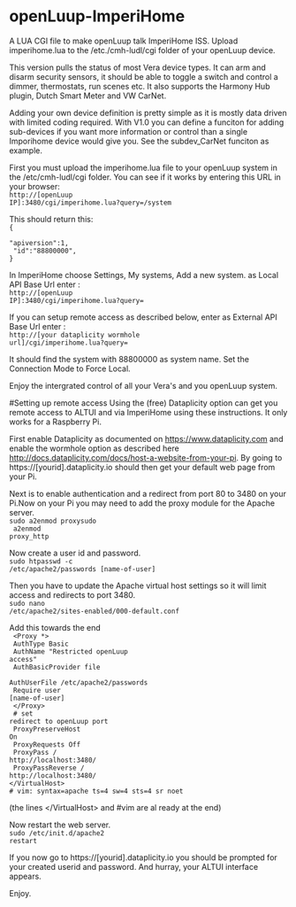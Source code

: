 # openLuup-ImperiHome
A LUA CGI file to make openLuup talk ImperiHome ISS. Upload imperihome.lua to the /etc./cmh-ludl/cgi folder of your openLuup device.

This version pulls the status of most Vera device types. It can arm and disarm security sensors, it should be able to toggle a switch and control a dimmer, thermostats, run scenes etc. It also supports the Harmony Hub plugin, Dutch Smart Meter and VW CarNet.

Adding your own device definition is pretty simple as it is mostly data driven with limited coding required. With V1.0 you can define a funciton for adding sub-devices if you want more information or control than a single Imporihome device would give you. See the subdev_CarNet funciton as example.

First you must upload the imperihome.lua file to your openLuup system in the /etc/cmh-ludl/cgi folder. You can see if it works by entering this URL in your browser:<br><code>http://[openLuup IP]:3480/cgi/imperihome.lua?query=/system</code>

This should return this: <br>
<code>{</code><br>
<code>  "apiversion":1,</code><br>
<code>  "id":"88800000",</code><br>
<code>}</code>

In ImperiHome choose Settings, My systems, Add a new system.
as Local API Base Url enter : <br><code>http://[openLuup IP]:3480/cgi/imperihome.lua?query=</code><p>
If you can setup remote access as described below, enter as External API Base Url enter : <br><code>http://[your dataplicity wormhole url]/cgi/imperihome.lua?query=</code>

It should find the system with 88800000 as system name.
Set the Connection Mode to Force Local.

Enjoy the intergrated control of all your Vera's and you openLuup system.

#Setting up remote access 
Using the (free) Dataplicity option can get you remote access to ALTUI and via ImperiHome using these instructions. It only works for a Raspberry Pi.

First enable Dataplicity as documented on https://www.dataplicity.com and enable the wormhole option as described here http://docs.dataplicity.com/docs/host-a-website-from-your-pi. By going to https://[yourid].dataplicity.io should then get your default web page from your Pi.

Next is to enable authentication and a redirect from port 80 to 3480 on your Pi.Now on your Pi you may need to add the proxy module for the Apache server.<br><code>sudo a2enmod proxysudo <br>
a2enmod proxy_http</code><br>

Now create a user id and password.<br>
<code>sudo htpasswd -c /etc/apache2/passwords [name-of-user]</code>

Then you have to update the Apache virtual host settings so it will limit access and redirects to port 3480.
<br><code>sudo nano /etc/apache2/sites-enabled/000-default.conf</code>

Add this towards the end <br>
<code>   &lt;Proxy *></code><br>
<code>      AuthType Basic</code><br>
<code>      AuthName "Restricted openLuup access"</code><br>
<code>      AuthBasicProvider file</code><br>
<code>      AuthUserFile /etc/apache2/passwords</code><br>
<code>      Require user [name-of-user]</code><br>
<code>   &lt;/Proxy></code><br>
<code>   # set redirect to openLuup port</code><br>
<code>   ProxyPreserveHost On</code><br>
<code>   ProxyRequests Off</code><br>
<code>   ProxyPass / http://localhost:3480/</code><br>
<code>   ProxyPassReverse / http://localhost:3480/</code><br>
<code>&lt;/VirtualHost></code><br>
<code># vim: syntax=apache ts=4 sw=4 sts=4 sr noet</code><br>

(the lines &lt;/VirtualHost> and #vim are al ready at the end)

Now restart the web server.<br>
<code>sudo /etc/init.d/apache2 restart</code>

If you now go to https://[yourid].dataplicity.io you should be prompted for your created userid and password. And hurray, your ALTUI interface appears.

Enjoy.
